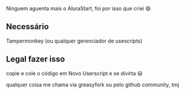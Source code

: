Ninguem aguenta mais o AluraStart, foi por isso que criei :smile:



## Necessário
Tampermonkey (ou qualquer gerenciador de usescripts) 

## Legal fazer isso
copie e cole o código em Novo Userscript e se divirta 😃

qualquer coisa me chama via greasyfork ou pelo github community, tmj
